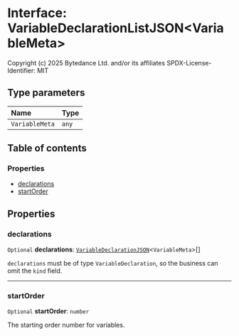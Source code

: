 # Interface: VariableDeclarationListJSON\<VariableMeta>

Copyright (c) 2025 Bytedance Ltd. and/or its affiliates
SPDX-License-Identifier: MIT

## Type parameters

| Name | Type |
| :------ | :------ |
| `VariableMeta` | `any` |

## Table of contents

### Properties

* [declarations](/en/auto-docs/variable-plugin/interfaces/VariableDeclarationListJSON.md#declarations)
* [startOrder](/en/auto-docs/variable-plugin/interfaces/VariableDeclarationListJSON.md#startorder)

## Properties

### declarations

`Optional` **declarations**: [`VariableDeclarationJSON`](/en/auto-docs/variable-plugin/types/VariableDeclarationJSON.md)<`VariableMeta`>\[]

`declarations` must be of type `VariableDeclaration`, so the business can omit the `kind` field.

***

### startOrder

`Optional` **startOrder**: `number`

The starting order number for variables.
